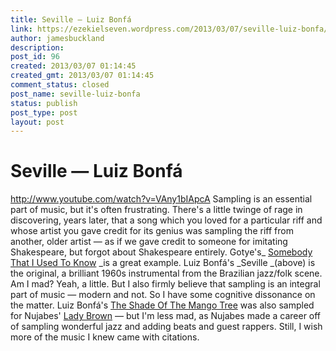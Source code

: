 ```yaml
---
title: Seville — Luiz Bonfá
link: https://ezekielseven.wordpress.com/2013/03/07/seville-luiz-bonfa/
author: jamesbuckland
description: 
post_id: 96
created: 2013/03/07 01:14:45
created_gmt: 2013/03/07 01:14:45
comment_status: closed
post_name: seville-luiz-bonfa
status: publish
post_type: post
layout: post
---
```


# Seville — Luiz Bonfá

http://www.youtube.com/watch?v=VAny1bIApcA Sampling is an essential part of music, but it's often frustrating. There's a little twinge of rage in discovering, years later, that a song which you loved for a particular riff and whose artist you gave credit for its genius was sampling the riff from another, older artist — as if we gave credit to someone for imitating Shakespeare, but forgot about Shakespeare entirely. Gotye's_ [Somebody That I Used To Know](http://www.youtube.com/watch?v=8UVNT4wvIGY) _is a great example. Luiz Bonfá's _Seville _(above) is the original, a brilliant 1960s instrumental from the Brazilian jazz/folk scene. Am I mad? Yeah, a little. But I also firmly believe that sampling is an integral part of music — modern and not. So I have some cognitive dissonance on the matter. Luiz Bonfá's [The Shade Of The Mango Tree](http://www.youtube.com/watch?feature=player_embedded&v=GZqOA0-KRC8) was also sampled for Nujabes' [Lady Brown](http://www.youtube.com/watch?feature=player_embedded&v=qjqTiQhOgU8) — but I'm less mad, as Nujabes made a career off of sampling wonderful jazz and adding beats and guest rappers. Still, I wish more of the music I knew came with citations.